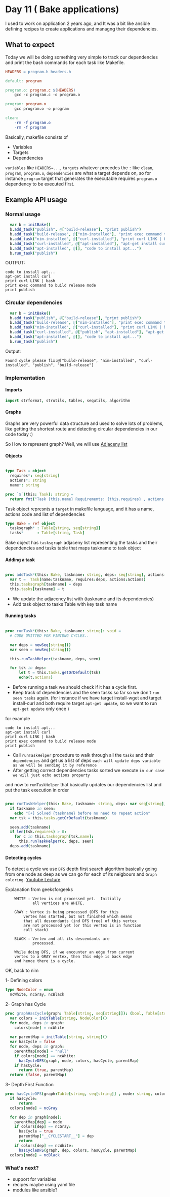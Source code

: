 # Day 11 ( Bake applications)

I used to work on application 2 years ago, and It was a bit like ansible defining recipes to create applications and managng their dependencies.


## What to expect
Today we will be doing something very simple to track our dependencies and print the bash commands for each task like Makefile.

```makefile
HEADERS = program.h headers.h

default: program

program.o: program.c $(HEADERS)
    gcc -c program.c -o program.o

program: program.o
    gcc program.o -o program

clean:
    -rm -f program.o
    -rm -f program
```

Basically, makefile consists of 

- Variables
- Targets
- Dependencies

`variables` like `HEADERS=...`, `targets` whatever precedes the `:` like `clean`, `program`, `program.o`, `dependencies` are what a target depends on, so for instance `program` target that generates the executable requires `program.o` dependency to be executed first.




## Example API usage

### Normal usage
```nim
  var b = initBake()
  b.add_task("publish", @["build-release"], "print publish")
  b.add_task("build-release", @["nim-installed"], "print exec command to build release mode")
  b.add_task("nim-installed", @["curl-installed"], "print curl LINK | bash")
  b.add_task("curl-installed", @["apt-installed"], "apt-get install curl")
  b.add_task("apt-installed", @[], "code to install apt...")
  b.run_task("publish")
```

OUTPUT:

```
code to install apt...
apt-get install curl
print curl LINK | bash
print exec command to build release mode
print publish
```

### Circular dependencies
```nim
  var b = initBake()
  b.add_task("publish", @["build-release"], "print publish")
  b.add_task("build-release", @["nim-installed"], "print exec command to build release mode")
  b.add_task("nim-installed", @["curl-installed"], "print curl LINK | bash")
  b.add_task("curl-installed", @["publish", "apt-installed"], "apt-get install curl")
  b.add_task("apt-installed", @[], "code to install apt...")
  b.run_task("publish")

```

Output:
```
Found cycle please fix:@["build-release", "nim-installed", "curl-installed", "publish", "build-release"]
```

### Implementation

#### Imports

```nim
import strformat, strutils, tables, sequtils, algorithm
```

#### Graphs
Graphs are very powerful data structure and used to solve lots of problems, like getting the shortest route and detecting circular dependencies in our code today :)

So How to represent graph?
Well, we will use [Adjaceny list](https://en.wikipedia.org/wiki/Adjacency_list) 


#### Objects

```nim

type Task = object
  requires*: seq[string]
  actions*: string
  name*: string

proc `$`(this: Task): string = 
  return fmt("Task {this.name} Requirements: {this.requires} , actions {this.actions}")

```

Task object represnts a `target` in makefile language, and it has a name, actions code and list of dependencies

```nim
type Bake = ref object
  tasksgraph* : Table[string, seq[string]]
  tasks*      : Table[string, Task]
```

Bake object has `tasksgraph` adjaceny list representing the tasks and their dependencies and tasks table that maps taskname to task object

#### Adding a task
```nim

proc addTask*(this: Bake, taskname: string, deps: seq[string], actions:string) : void = 
  var t =  Task(name:taskname, requires:deps, actions:actions)
  this.tasksgraph[taskname] = deps
  this.tasks[taskname] = t
```
- We update the adjacency list with (taskname and its dependencies)
- Add task object to tasks Table with key task name

#### Running tasks
```nim

proc runTask*(this: Bake, taskname: string): void =
  # CODE OMITTED FOR FINIDNG CYCLES..

  var deps = newSeq[string]()
  var seen = newSeq[string]()

  this.runTaskHelper(taskname, deps, seen)      

  for tsk in deps:
      let t = this.tasks.getOrDefault(tsk)
      echo(t.actions)

```
- Before running a task we should check if it has a cycle first.
- Keep track of dependencies and the seen tasks so far so we don't `run seen tasks` again. (for instance if we have target install-wget and target install-curl and both require target `apt-get update`, so we want to run `apt-get update` only once )

for example
```
code to install apt...
apt-get install curl
print curl LINK | bash
print exec command to build release mode
print publish
```

- Call `runTaskHelper` procedure to walk through all the `tasks` and their `dependencies` and get us a list of deps `each will update deps variable as we will be sending it by reference` 
- After getting correct dependencies tasks sorted we execute `in our case we will just echo actions property`


and now to `runTaskHelper` that basically updates our dependencies list and put the task execution in order

```nim

proc runTaskHelper(this: Bake, taskname: string, deps: var seq[string], seen: var seq[string]) : void = 
  if taskname in seen:
    echo "[+] Solved {taskname} before no need to repeat action"
  var tsk = this.tasks.getOrDefault(taskname)

  seen.add(taskname)
  if len(tsk.requires) > 0:
    for c in this.tasksgraph[tsk.name]:
      this.runTaskHelper(c, deps, seen)
  deps.add(taskname)
```

#### Detecting cycles
To detect a cycle we use `DFS` depth first search algorithm basically going from one node as deep as we can go for each of its neigbours and `Graph coloring`. [Youtube Lecture](https://www.youtube.com/watch?v=rKQaZuoUR4M)

Explanation from geeksforgeeks
```
    WHITE : Vertex is not processed yet.  Initially
            all vertices are WHITE.

    GRAY : Vertex is being processed (DFS for this 
        vertex has started, but not finished which means
        that all descendants (ind DFS tree) of this vertex
        are not processed yet (or this vertex is in function
        call stack)

    BLACK : Vertex and all its descendants are 
            processed.

    While doing DFS, if we encounter an edge from current 
    vertex to a GRAY vertex, then this edge is back edge 
    and hence there is a cycle.
```

OK, back to nim

1- Defining colors

```nim
type NodeColor = enum
  ncWhite, ncGray, ncBlack
```

2- Graph has Cycle
```nim
proc graphHasCycle(graph: Table[string, seq[string]]): (bool, Table[string, string]) =
  var colors = initTable[string, NodeColor]()
  for node, deps in graph:
    colors[node] = ncWhite
  
  var parentMap = initTable[string, string]()
  var hasCycle = false 
  for node, deps in graph:
    parentMap[node] = "null"
    if colors[node] == ncWhite:
      hasCycleDFS(graph, node, colors, hasCycle, parentMap)
    if hasCycle:
      return (true, parentMap)
  return (false, parentMap)
```

3- Depth First Function

```nim
proc hasCycleDFS(graph:Table[string, seq[string]] , node: string, colors: var Table[string, NodeColor], has_cycle: var bool, parentMap: var Table[string, string]) =
  if hasCycle:
      return
  colors[node] = ncGray 

  for dep in graph[node]:
    parentMap[dep] = node
    if colors[dep] == ncGray:
      hasCycle = true   
      parentMap["__CYCLESTART__"] = dep
      return
    if colors[dep] == ncWhite:  
      hasCycleDFS(graph, dep, colors, hasCycle, parentMap)
  colors[node] = ncBlack  

```

### What's next?

- support for variables
- recipes maybe using yaml file
- modules like ansible?